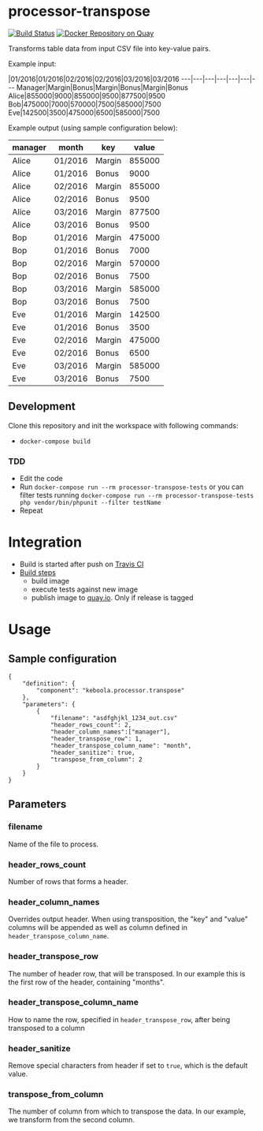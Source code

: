 # processor-transpose

[![Build Status](https://travis-ci.org/keboola/processor-transpose.svg?branch=master)](https://travis-ci.org/keboola/processor-transpose)
[![Docker Repository on Quay](https://quay.io/repository/keboola/processor-transpose/status "Docker Repository on Quay")](https://quay.io/repository/keboola/processor-transpose)

Transforms table data from input CSV file into key-value pairs. 

Example input:

   |01/2016|01/2016|02/2016|02/2016|03/2016|03/2016
---|---|---|---|---|---|---
Manager|Margin|Bonus|Margin|Bonus|Margin|Bonus
Alice|855000|9000|855000|9500|877500|9500
Bob|475000|7000|570000|7500|585000|7500
Eve|142500|3500|475000|6500|585000|7500

Example output (using sample configuration below):

manager|month|key|value
---|---|---|---
Alice|01/2016|Margin|855000
Alice|01/2016|Bonus|9000
Alice|02/2016|Margin|855000
Alice|02/2016|Bonus|9500
Alice|03/2016|Margin|877500
Alice|03/2016|Bonus|9500
Bop|01/2016|Margin|475000
Bop|01/2016|Bonus|7000
Bop|02/2016|Margin|570000
Bop|02/2016|Bonus|7500
Bop|03/2016|Margin|585000
Bop|03/2016|Bonus|7500
Eve|01/2016|Margin|142500
Eve|01/2016|Bonus|3500
Eve|02/2016|Margin|475000
Eve|02/2016|Bonus|6500
Eve|03/2016|Margin|585000
Eve|03/2016|Bonus|7500



## Development
 
Clone this repository and init the workspace with following commands:

- `docker-compose build`

### TDD 

 - Edit the code
 - Run `docker-compose run --rm processor-transpose-tests` or you can filter tests running `docker-compose run --rm processor-transpose-tests php vendor/bin/phpunit --filter testName`
 - Repeat
 
# Integration
 - Build is started after push on [Travis CI](https://travis-ci.org/keboola/processor-transpose)
 - [Build steps](https://github.com/keboola/processor-transpose/blob/master/.travis.yml)
   - build image
   - execute tests against new image
   - publish image to [quay.io](https://quay.io/repository/keboola/processor-transpose). Only if release is tagged
   
# Usage

## Sample configuration

```
{  
    "definition": {
        "component": "keboola.processor.transpose"
    },
    "parameters": {
        {
            "filename": "asdfghjkl_1234_out.csv"
            "header_rows_count": 2,
            "header_column_names":["manager"],
            "header_transpose_row": 1,
            "header_transpose_column_name": "month",
            "header_sanitize": true,
            "transpose_from_column": 2                            
        } 
    }
}
```

## Parameters

### filename

Name of the file to process.

### header_rows_count

Number of rows that forms a header.

### header_column_names

Overrides output header. 
When using transposition, the "key" and "value" columns will be appended 
as well as column defined in `header_transpose_column_name`.

### header_transpose_row

The number of header row, that will be transposed. 
In our example this is the first row of the header, containing "months".
 
### header_transpose_column_name

How to name the row, specified in `header_transpose_row`, after being transposed to a column

### header_sanitize

Remove special characters from header if set to `true`, which is the default value.
 
### transpose_from_column

The number of column from which to transpose the data.
In our example, we transform from the second column.

